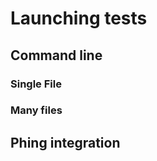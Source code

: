 # Launching tests #

## Command line ##

### Single File ###

### Many files ###

## Phing integration ##

